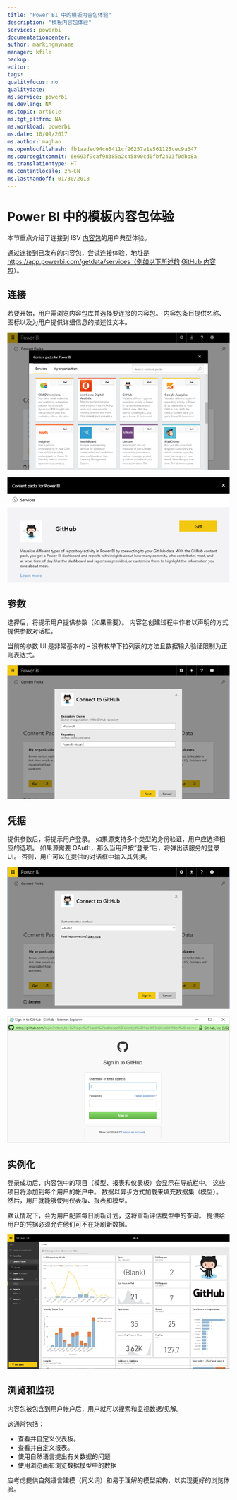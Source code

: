 ```yaml
---
title: "Power BI 中的模板内容包体验"
description: "模板内容包体验"
services: powerbi
documentationcenter: 
author: markingmyname
manager: kfile
backup: 
editor: 
tags: 
qualityfocus: no
qualitydate: 
ms.service: powerbi
ms.devlang: NA
ms.topic: article
ms.tgt_pltfrm: NA
ms.workload: powerbi
ms.date: 10/09/2017
ms.author: maghan
ms.openlocfilehash: fb1aaded94ce5411cf26257a1e561125cec9a347
ms.sourcegitcommit: 6e693f9caf98385a2c45890cd0fbf2403f0dbb8a
ms.translationtype: HT
ms.contentlocale: zh-CN
ms.lasthandoff: 01/30/2018
---
```

# <a name="template-content-pack-experiences-in-power-bi"></a>Power BI 中的模板内容包体验
本节重点介绍了连接到 ISV [内容包](../service-connect-to-services.md)的用户典型体验。 

通过连接到已发布的内容包，尝试连接体验，地址是 https://app.powerbi.com/getdata/services（例如以下所述的 [GitHub 内容包](https://app.powerbi.com/getdata/services/github)）。

## <a name="connect"></a>连接
若要开始，用户需浏览内容包库并选择要连接的内容包。 内容包条目提供名称、图标以及为用户提供详细信息的描述性文本。

![连接](media/template-content-pack-experience/github_data.png)

![连接](media/template-content-pack-experience/github_connect.png)

## <a name="parameters"></a>参数
选择后，将提示用户提供参数（如果需要）。 内容包创建过程中作者以声明的方式提供参数对话框。

当前的参数 UI 是非常基本的 – 没有枚举下拉列表的方法且数据输入验证限制为正则表达式。

![参数](media/template-content-pack-experience/github_params.png)

## <a name="credentials"></a>凭据
提供参数后，将提示用户登录。  如果源支持多个类型的身份验证，用户应选择相应的选项。 如果源需要 OAuth，那么当用户按“登录”后，将弹出该服务的登录 UI。  否则，用户可以在提供的对话框中输入其凭据。

![凭据](media/template-content-pack-experience/github_login.png)

![连接](media/template-content-pack-experience/github_creds2.png)

## <a name="instantiation"></a>实例化
登录成功后，内容包中的项目（模型、报表和仪表板）会显示在导航栏中。  这些项目将添加到每个用户的帐户中。  数据以异步方式加载来填充数据集（模型）。  然后，用户就能够使用仪表板、报表和模型。

默认情况下，会为用户配置每日刷新计划，这将重新评估模型中的查询。  提供给用户的凭据必须允许他们可不在场刷新数据。

![实例化](media/template-content-pack-experience/github_dashboard.png)

## <a name="exploration-and-monitoring"></a>浏览和监视
内容包被包含到用户帐户后，用户就可以搜索和监视数据/见解。

这通常包括：

* 查看并自定义仪表板。
* 查看并自定义报表。
* 使用自然语言提出有关数据的问题
* 使用浏览画布浏览数据模型中的数据

应考虑提供自然语言建模（同义词）和易于理解的模型架构，以实现更好的浏览体验。

